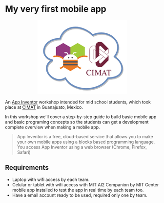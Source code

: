 # My very first mobile app

<p align="center"> 
<img src="WorkshopLogo.png">
</p>

An [App Inventor](https://appinventor.mit.edu/explore/index-2.html) workshop intended for mid school students, which took place at [CIMAT](https://www.cimat.mx/) in Guanajuato, Mexico.

In this workshop we'll cover a step-by-step guide to build basic mobile app and basic programing concepts so the students can get a development complete overview when making a mobile app.

> App Inventor is a free, cloud-based service that allows you to make your own mobile apps using a blocks based programming language. You access App Inventor using a web browser (Chrome, Firefox, Safari)

## Requirements
* Laptop with wifi access by each team.
* Celular or tablet with wifi access with MIT AI2 Companion by MIT Center mobile app installed to test the app in real time by each team too.
* Have a email account ready to be used, required only one by team.

